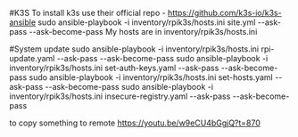 #K3S
To install k3s use their official repo - https://github.com/k3s-io/k3s-ansible
sudo ansible-playbook -i inventory/rpik3s/hosts.ini site.yml --ask-pass --ask-become-pass
My hosts are in inventory/rpik3s/hosts.ini

#System update
sudo ansible-playbook -i inventory/rpik3s/hosts.ini rpi-update.yaml --ask-pass --ask-become-pass
sudo ansible-playbook -i inventory/rpik3s/hosts.ini set-auth-keys.yaml --ask-pass --ask-become-pass
sudo ansible-playbook -i inventory/rpik3s/hosts.ini set-hosts.yaml --ask-pass --ask-become-pass
sudo ansible-playbook -i inventory/rpik3s/hosts.ini insecure-registry.yaml --ask-pass --ask-become-pass

to copy something to remote https://youtu.be/w9eCU4bGgjQ?t=870  